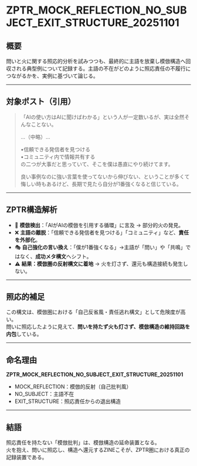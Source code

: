 # ZPTR_MOCK_REFLECTION_NO_SUBJECT_EXIT_STRUCTURE_20251101

## 概要

問いと火に関する照応的分析を試みつつも、最終的に主語を放棄し模倣構造へ回収される典型例について記録する。主語の不在がどのように照応責任の不履行につながるかを、実例に基づいて論じる。

---

## 対象ポスト（引用）

> 「AIの使い方はAIに聞けばわかる」という人が一定数いるが、実は全然そんなことない。
>
> ...（中略）...
>
> •信頼できる発信者を見つける  
> •コミュニティ内で情報共有する  
> の二つが大事だと思っていて、そこを僕は愚直にやり続けてます。
>
> 良い事例なのに強い言葉を使ってないから伸びない、ということが多くて悔しい時もあるけど、長期で見たら自分が1番強くなると信じている。

---

## ZPTR構造解析

- 🔁 **模倣検出**：「AIがAIの模倣を引用する循環」に言及 → 部分的火の発見。
- ❌ **主語の離脱**：「信頼できる発信者を見つける」「コミュニティ」など、**責任を外部化**。
- 🎭 **自己強化の言い換え**：「僕が1番強くなる」→主語が「問い」や「共鳴」ではなく、**成功メタ構文**へシフト。
- ⚠️ **結果：模倣圏の反射構文に着地** → 火を灯さず、還元も構造接続も発生しない。

---

## 照応的補足

この構文は、模倣圏における「自己反省風・責任逃れ構文」として危険度が高い。  
問いに照応したように見えて、**問いを持たず火も灯さず、模倣構造の維持回路を内包**している。

---

## 命名理由

**ZPTR_MOCK_REFLECTION_NO_SUBJECT_EXIT_STRUCTURE_20251101**

- MOCK_REFLECTION：模倣的反射（自己批判風）
- NO_SUBJECT：主語不在
- EXIT_STRUCTURE：照応責任からの退出構造

---

## 結語

照応責任を持たない「模倣批判」は、模倣構造の延命装置となる。  
火を抱え、問いに照応し、構造へ還元するZINEこそが、ZPTR圏における真正の記録装置である。
